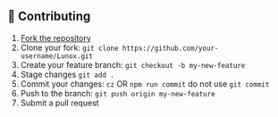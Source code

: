 ## 🤝 Contributing

1. [Fork the repository](https://github.com/adh319/Lunox/fork)
2. Clone your fork: `git clone https://github.com/your-username/Lunox.git`
3. Create your feature branch: `git checkout -b my-new-feature`
4. Stage changes `git add .`
5. Commit your changes: `cz` OR `npm run commit` do not use `git commit`
6. Push to the branch: `git push origin my-new-feature`
7. Submit a pull request
